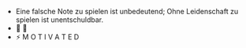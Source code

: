
<!--
**waynemaranga/waynemaranga** is a ✨ _special_ ✨ repository because its `README.md` (this file) appears on your GitHub profile.

[![Top Langs](https://github-readme-stats.vercel.app/api/top-langs/?username=waynemaranga&layout=compact)](https://github.com/anuraghazra/github-readme-stats)
![Top Langs](https://github-readme-stats.vercel.app/api/top-langs/?username=waynemaranga&layout=compact)
----------------------

![alt text]()
Python - https://img.shields.io/badge/Python-FFD43B?style=for-the-badge&logo=python&logoColor=blue for general purpose
JS - https://img.shields.io/badge/JavaScript-323330?style=for-the-badge&logo=javascript&logoColor=F7DF1E
CSS - https://img.shields.io/badge/CSS3-1572B6?style=for-the-badge&logo=css3&logoColor=white
json - https://img.shields.io/badge/json-5E5C5C?style=for-the-badge&logo=json&logoColor=white
Julia - https://img.shields.io/badge/Julia-9558B2?style=for-the-badge&logo=julia&logoColor=white
Numpy - https://img.shields.io/badge/Numpy-777BB4?style=for-the-badge&logo=numpy&logoColor=white
Pandas - https://img.shields.io/badge/Pandas-2C2D72?style=for-the-badge&logo=pandas&logoColor=white
Matplotlib - 
Jupyter - https://img.shields.io/badge/Jupyter-F37626.svg?&style=for-the-badge&logo=Jupyter&logoColor=white
Seaborn - 
Plotly - https://img.shields.io/badge/Plotly-239120?style=for-the-badge&logo=plotly&logoColor=white
Scipy - 
flask - https://img.shields.io/badge/Flask-000000?style=for-the-badge&logo=flask&logoColor=white
jekyll - https://img.shields.io/badge/Jekyll-CC0000?style=for-the-badge&logo=Jekyll&logoColor=white
bootstrap - https://img.shields.io/badge/Bootstrap-563D7C?style=for-the-badge&logo=bootstrap&logoColor=white
datacamp - https://img.shields.io/badge/Datacamp-05192D?style=for-the-badge&logo=datacamp&logoColor=65FF8F
coursera - https://img.shields.io/badge/Coursera-0056D2?style=for-the-badge&logo=Coursera&logoColor=white
edx - https://img.shields.io/badge/Edx-193A3E?style=for-the-badge&logo=edx&logoColor=white
inkscape - https://img.shields.io/badge/Inkscape-000000?style=for-the-badge&logo=Inkscape&logoColor=white
gimp - https://img.shields.io/badge/gimp-5C5543?style=for-the-badge&logo=gimp&logoColor=white
redis - https://img.shields.io/badge/redis-%23DD0031.svg?&style=for-the-badge&logo=redis&logoColor=white
mariadb - https://img.shields.io/badge/MariaDB-003545?style=for-the-badge&logo=mariadb&logoColor=white
mysql - https://img.shields.io/badge/MySQL-005C84?style=for-the-badge&logo=mysql&logoColor=white
postgres - https://img.shields.io/badge/PostgreSQL-316192?style=for-the-badge&logo=postgresql&logoColor=white
mongodb - https://img.shields.io/badge/MongoDB-4EA94B?style=for-the-badge&logo=mongodb&logoColor=white 
sqlite - https://img.shields.io/badge/Sqlite-003B57?style=for-the-badge&logo=sqlite&logoColor=white
Oracle - https://img.shields.io/badge/Oracle-F80000?style=for-the-badge&logo=oracle&logoColor=black
gmail - https://img.shields.io/badge/Gmail-D14836?style=for-the-badge&logo=gmail&logoColor=white
Kaggle - https://img.shields.io/badge/Kaggle-20BEFF?style=for-the-badge&logo=Kaggle&logoColor=white
SciKitLearn - https://img.shields.io/badge/scikit_learn-F7931E?style=for-the-badge&logo=scikit-learn&logoColor=white
Tensorflow - https://img.shields.io/badge/TensorFlow-FF6F00?style=for-the-badge&logo=TensorFlow&logoColor=white
PyTorch - https://img.shields.io/badge/PyTorch-EE4C2C?style=for-the-badge&logo=pytorch&logoColor=white
Keras - https://img.shields.io/badge/Keras-D00000?style=for-the-badge&logo=Keras&logoColor=white
R - https://img.shields.io/badge/R-276DC3?style=for-the-badge&logo=r&logoColor=white
Ruby - https://img.shields.io/badge/Ruby-CC342D?style=for-the-badge&logo=ruby&logoColor=white
Rust - https://img.shields.io/badge/Rust-black?style=for-the-badge&logo=rust&logoColor=#E57324
WebAssembly - https://img.shields.io/badge/WebAssembly-654FF0?style=for-the-badge&logo=WebAssembly&logoColor=white
kALI - https://img.shields.io/badge/Kali_Linux-557C94?style=for-the-badge&logo=kali-linux&logoColor=white
lINUX - https://img.shields.io/badge/Linux-FCC624?style=for-the-badge&logo=linux&logoColor=black 
Mint - https://img.shields.io/badge/Linux_Mint-87CF3E?style=for-the-badge&logo=linux-mint&logoColor=white
Fedora - https://img.shields.io/badge/Fedora-294172?style=for-the-badge&logo=fedora&logoColor=white
Windows - https://img.shields.io/badge/Windows-0078D6?style=for-the-badge&logo=windows&logoColor=white
Github - https://img.shields.io/badge/GitHub-100000?style=for-the-badge&logo=github&logoColor=white
Gitlab - https://img.shields.io/badge/GitLab-330F63?style=for-the-badge&logo=gitlab&logoColor=white
Bitbucket - https://img.shields.io/badge/Bitbucket-0747a6?style=for-the-badge&logo=bitbucket&logoColor=white
LinkedIn - https://img.shields.io/badge/LinkedIn-0077B5?style=for-the-badge&logo=linkedin&logoColor=white
Spotify - https://img.shields.io/badge/Spotify-1ED760?&style=for-the-badge&logo=spotify&logoColor=white
git - https://img.shields.io/badge/GIT-E44C30?style=for-the-badge&logo=git&logoColor=white
bash - https://img.shields.io/badge/GNU%20Bash-4EAA25?style=for-the-badge&logo=GNU%20Bash&logoColor=white
Github - actions https://img.shields.io/badge/Github%20Actions-282a2e?style=for-the-badge&logo=githubactions&logoColor=367cfe
Tableau - https://img.shields.io/badge/Tableau-E97627?style=for-the-badge&logo=Tableau&logoColor=white


-->
- Eine falsche Note zu spielen ist unbedeutend; Ohne Leidenschaft zu spielen ist unentschuldbar.
- 🌱 🐧
- ⚡ M O T I V A T E D

